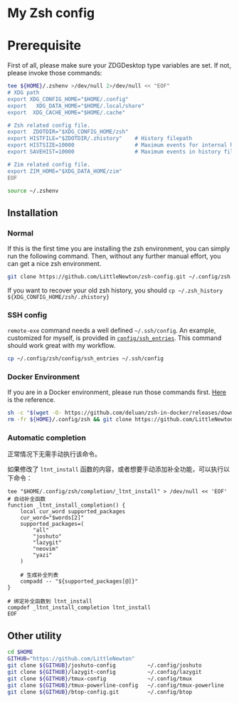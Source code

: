 # My Zsh config

# Prerequisite

First of all, please make sure your ZDGDesktop type variables are set. If not, please invoke those commands:

``` zsh
tee ${HOME}/.zshenv >/dev/null 2>/dev/null << "EOF"
# XDG path
export XDG_CONFIG_HOME="$HOME/.config"
export   XDG_DATA_HOME="$HOME/.local/share"
export  XDG_CACHE_HOME="$HOME/.cache"

# Zsh related config file.
export  ZDOTDIR="$XDG_CONFIG_HOME/zsh"
export HISTFILE="$ZDOTDIR/.zhistory"    # History filepath
export HISTSIZE=10000                   # Maximum events for internal history
export SAVEHIST=10000                   # Maximum events in history file

# Zim related config file.
export ZIM_HOME="$XDG_DATA_HOME/zim"
EOF

source ~/.zshenv
```
## Installation

### Normal

If this is the first time you are installing the zsh environment, you can simply run the following command. Then, without any further manual effort, you can get a nice zsh environment.

``` zsh
git clone https://github.com/LittleNewton/zsh-config.git ~/.config/zsh
```

If you want to recover your old zsh history, you should `cp ~/.zsh_history ${XDG_CONFIG_HOME/zsh/.zhistory}`

### SSH config

`remote-exe` command needs a well defined `~/.ssh/config`. An example, customized for myself, is provided in [`config/ssh_entries`](/config/ssh_entries). This command should work great with my workflow.

``` bash
cp ~/.config/zsh/config/ssh_entries ~/.ssh/config
```

### Docker Environment

If you are in a Docker environment, please run those commands first. [Here](https://github.com/deluan/zsh-in-docker) is the reference.

``` zsh
sh -c "$(wget -O- https://github.com/deluan/zsh-in-docker/releases/download/v1.2.1/zsh-in-docker.sh)"
rm -fr ${HOME}/.config/zsh && git clone https://github.com/LittleNewton/zsh-config.git ~/.config/zsh
```

### Automatic completion

正常情况下无需手动执行该命令。

如果修改了 `ltnt_install` 函数的内容，或者想要手动添加补全功能，可以执行以下命令：

```
tee "$HOME/.config/zsh/completion/_ltnt_install" > /dev/null << 'EOF'
# 自动补全函数
function _ltnt_install_completion() {
    local cur_word supported_packages
    cur_word="$words[2]"
    supported_packages=(
        "all"
        "joshuto"
        "lazygit"
        "neovim"
        "yazi"
    )

    # 生成补全列表
    compadd -- "${supported_packages[@]}"
}

# 绑定补全函数到 ltnt_install
compdef _ltnt_install_completion ltnt_install
EOF
```

## Other utility

``` zsh
cd $HOME
GITHUB="https://github.com/LittleNewton"
git clone ${GITHUB}/joshuto-config          ~/.config/joshuto
git clone ${GITHUB}/lazygit-config          ~/.config/lazygit
git clone ${GITHUB}/tmux-config             ~/.config/tmux
git clone ${GITHUB}/tmux-powerline-config   ~/.config/tmux-powerline
git clone ${GITHUB}/btop-config.git         ~/.config/btop
```
